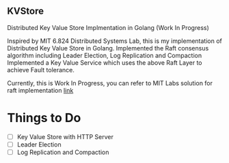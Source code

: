 ## KVStore

Distributed Key Value Store Implmentation in Golang (Work In Progress)

Inspired by MIT 6.824 Distributed Systems Lab, this is my implementation of Distributed Key Value Store in Golang.
Implemented the Raft consensus algorithm including Leader Election, Log Replication and Compaction
Implemented a Key Value Service which uses the above Raft Layer to achieve Fault tolerance.

Currently, this is Work In Progress, you can refer to MIT Labs solution for raft implementation [link](https://github.com/sunkadshreyas/6.824)

# Things to Do

- [ ] Key Value Store with HTTP Server
- [ ] Leader Election
- [ ] Log Replication and Compaction
